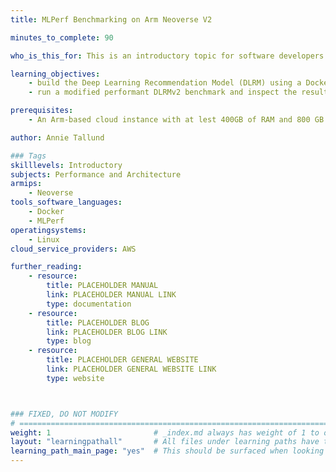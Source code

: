 ```yaml
---
title: MLPerf Benchmarking on Arm Neoverse V2

minutes_to_complete: 90

who_is_this_for: This is an introductory topic for software developers who want to set up a pipeline in the cloud for recommendation models. You will build and run the benchmark using MLPerf and PyTorch.

learning_objectives:
    - build the Deep Learning Recommendation Model (DLRM) using a Docker image
    - run a modified performant DLRMv2 benchmark and inspect the results

prerequisites:
    - An Arm-based cloud instance with at lest 400GB of RAM and 800 GB of disk space

author: Annie Tallund

### Tags
skilllevels: Introductory
subjects: Performance and Architecture
armips:
    - Neoverse
tools_software_languages:
    - Docker
    - MLPerf
operatingsystems:
    - Linux
cloud_service_providers: AWS

further_reading:
    - resource:
        title: PLACEHOLDER MANUAL
        link: PLACEHOLDER MANUAL LINK
        type: documentation
    - resource:
        title: PLACEHOLDER BLOG
        link: PLACEHOLDER BLOG LINK
        type: blog
    - resource:
        title: PLACEHOLDER GENERAL WEBSITE
        link: PLACEHOLDER GENERAL WEBSITE LINK
        type: website



### FIXED, DO NOT MODIFY
# ================================================================================
weight: 1                       # _index.md always has weight of 1 to order correctly
layout: "learningpathall"       # All files under learning paths have this same wrapper
learning_path_main_page: "yes"  # This should be surfaced when looking for related content. Only set for _index.md of learning path content.
---
```

